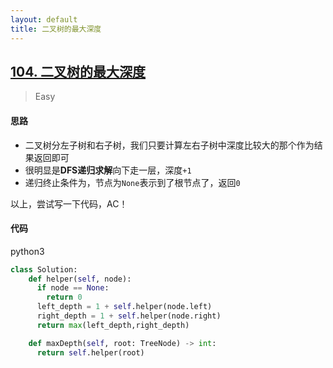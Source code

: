 ```yaml
---
layout: default
title: 二叉树的最大深度
---
```


## [104\. 二叉树的最大深度](https://leetcode-cn.com/problems/maximum-depth-of-binary-tree/)

> Easy

#### 思路

* 二叉树分左子树和右子树，我们只要计算左右子树中深度比较大的那个作为结果返回即可
* 很明显是**DFS递归求解**向下走一层，深度`+1`
* 递归终止条件为，节点为`None`表示到了根节点了，返回`0`

以上，尝试写一下代码，AC！

#### 代码
python3
```python
class Solution:
    def helper(self, node):
      if node == None:
        return 0
      left_depth = 1 + self.helper(node.left)
      right_depth = 1 + self.helper(node.right)
      return max(left_depth,right_depth)

    def maxDepth(self, root: TreeNode) -> int:
      return self.helper(root)
```